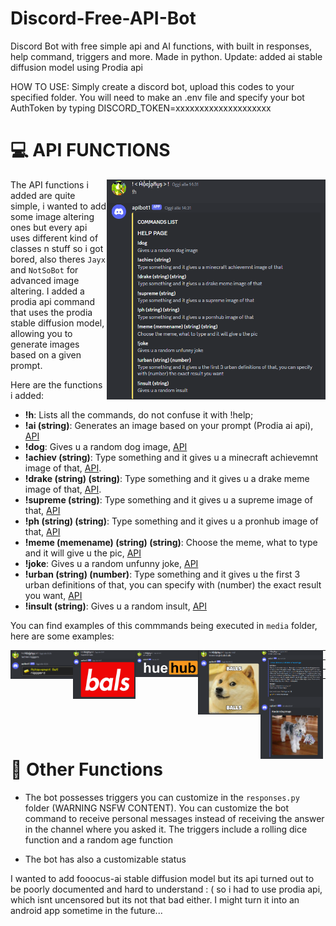 # Discord-Free-API-Bot
Discord Bot with free simple api and AI functions, with built in responses, help command, triggers and more. Made in python.
Update: added ai stable diffusion model using Prodia api

HOW TO USE: Simply create a discord bot, upload this codes to your specified folder. You will need to make an .env file and specify your bot AuthToken by typing DISCORD_TOKEN=xxxxxxxxxxxxxxxxxxxx

# 💻 API FUNCTIONS
<img align="right" src="https://github.com/Hue-Jhan/Discord-Free-API-Bot/blob/main/media/apibot%20h.png" width="350" />

The API functions i added are quite simple, i wanted to add some image altering ones but every api uses different kind of classes n stuff so i got bored, also theres `Jayx` and `NotSoBot` for advanced image altering. I added a prodia api command that uses the prodia stable diffusion model, allowing you to generate images based on a given prompt. 

Here are the functions i added:

- **!h**: Lists all the commands, do not confuse it with !help;
- **!ai (string)**: Generates an image based on your prompt (Prodia ai api), [API](https://app.prodia.com/api)
- **!dog**: Gives u a random dog image, [API](https://dog.ceo/api/breeds/image/random)  <!-- <img align="center" src="https://github.com/Hue-Jhan/Discord-Free-API-Bot/blob/main/media/apibot%20dog.png" width="100" /> --> 
- **!achiev (string)**: Type something and it gives u a minecraft achievemnt image of that, [API](https://api.alexflipnote.dev/achievement?text=xd).
- **!drake (string) (string)**: Type something and it gives u a drake meme image of that, [API](https://frenchnoodles.xyz/api/endpoints/drake/?text1=bals&text2=balz).
- **!supreme (string)**: Type something and it gives u a supreme image of that, [API](https://api.alexflipnote.dev/supreme?text=sium)
- **!ph (string) (string)**: Type something and it gives u a pronhub image of that, [API](https://api.alexflipnote.dev/pornhub?text=xd&text2=lel)
- **!meme (memename) (string) (string)**: Choose the meme, what to type and it will give u the pic, [API](https://api.memegen.link/images/)
- **!joke**: Gives u a random unfunny joke, [API](https://official-joke-api.appspot.com/jokes/random)
- **!urban (string) (number)**: Type something and it gives u the first 3 urban definitions of that, you can specify with (number) the exact result you want, [API](https://api.urbandictionary.com/v0/define?term=kek)
- **!insult (string)**: Gives u a random insult, [API](https://evilinsult.com/generate_insult.php?lang=en&type=json)

You can find examples of this commmands being executed in `media` folder, here are some examples:

<img align="left" src="https://github.com/Hue-Jhan/Discord-Free-API-Bot/blob/main/media/apibot%20achiev.png" width="100" />
<img align="left" src="https://github.com/Hue-Jhan/Discord-Free-API-Bot/blob/main/media/apibot%20supreme.png" width="100" />
<img align="left" src="https://github.com/Hue-Jhan/Discord-Free-API-Bot/blob/main/media/apibot%20ph.png" width="100" />
<img align="left" src="https://github.com/Hue-Jhan/Discord-Free-API-Bot/blob/main/media/apibot%20meme.png" width="100" />
<img align="left" src="https://github.com/Hue-Jhan/Discord-Free-API-Bot/blob/main/media/apibot%20urban.png" width="100" />
<img align="left" src="https://github.com/Hue-Jhan/Discord-Free-API-Bot/blob/main/media/apibot%20dog.png" width="100" />

---

---

---

---
<p>   </p>
<p>   </p>
<p>   </p>

# 🔧 Other Functions

- The bot possesses triggers you can customize in the `responses.py` folder (WARNING NSFW CONTENT).
You can customize the bot command to receive personal messages instead of receiving the answer in the channel where you asked it.
The triggers include a rolling dice function and a random age function

- The bot has also a customizable status

I wanted to add fooocus-ai stable diffusion model but its api turned out to be poorly documented and hard to understand :  ( so i had to use prodia api, which isnt uncensored but its not that bad either. I might turn it into an android app sometime in the future...
